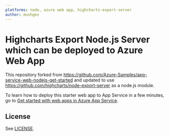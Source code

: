 ```yaml
---
platforms: node, azure web app, highcharts-export-server
author: mushgev
---
```

# Highcharts Export Node.js Server which can be deployed to Azure Web App

This repository forked from https://github.com/Azure-Samples/app-service-web-nodejs-get-started and updated to use https://github.com/highcharts/node-export-server as a node.js module.

To learn how to deploy this starter web app to App Service in a few minutes, go to 
[Get started with web apps in Azure App Service](https://azure.microsoft.com/en-us/documentation/articles/app-service-web-get-started/). 

## License

See [LICENSE](LICENSE).
